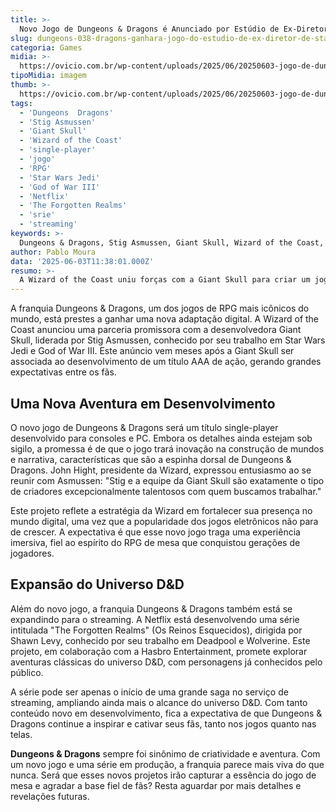 ```yaml
---
title: >-
  Novo Jogo de Dungeons & Dragons é Anunciado por Estúdio de Ex-Diretor de Star Wars Jedi
slug: dungeons-038-dragons-ganhara-jogo-do-estudio-de-ex-diretor-de-star-wars-jedi
categoria: Games
midia: >-
  https://ovicio.com.br/wp-content/uploads/2025/06/20250603-jogo-de-dungeons-dragons-da-giant-skull.webp
tipoMidia: imagem
thumb: >-
  https://ovicio.com.br/wp-content/uploads/2025/06/20250603-jogo-de-dungeons-dragons-da-giant-skull.webp
tags:
  - 'Dungeons  Dragons'
  - 'Stig Asmussen'
  - 'Giant Skull'
  - 'Wizard of the Coast'
  - 'single-player'
  - 'jogo'
  - 'RPG'
  - 'Star Wars Jedi'
  - 'God of War III'
  - 'Netflix'
  - 'The Forgotten Realms'
  - 'srie'
  - 'streaming'
keywords: >-
  Dungeons & Dragons, Stig Asmussen, Giant Skull, Wizard of the Coast, single-player, jogo, RPG, Star Wars Jedi, God of War III, Netflix, The Forgotten Realms, série, streaming
author: Pablo Moura
data: '2025-06-03T11:38:01.000Z'
resumo: >-
  A Wizard of the Coast uniu forças com a Giant Skull para criar um jogo single-player de Dungeons & Dragons, sob a direção de Stig Asmussen, ex-diretor de Star Wars Jedi. O projeto está em fase inicial e promete inovar na construção narrativa que é marca registrada da franquia.
---
```


A franquia Dungeons & Dragons, um dos jogos de RPG mais icônicos do mundo, está prestes a ganhar uma nova adaptação digital. A Wizard of the Coast anunciou uma parceria promissora com a desenvolvedora Giant Skull, liderada por Stig Asmussen, conhecido por seu trabalho em Star Wars Jedi e God of War III. Este anúncio vem meses após a Giant Skull ser associada ao desenvolvimento de um título AAA de ação, gerando grandes expectativas entre os fãs.

## Uma Nova Aventura em Desenvolvimento
O novo jogo de Dungeons & Dragons será um título single-player desenvolvido para consoles e PC. Embora os detalhes ainda estejam sob sigilo, a promessa é de que o jogo trará inovação na construção de mundos e narrativa, características que são a espinha dorsal de Dungeons & Dragons. John Hight, presidente da Wizard, expressou entusiasmo ao se reunir com Asmussen: "Stig e a equipe da Giant Skull são exatamente o tipo de criadores excepcionalmente talentosos com quem buscamos trabalhar."

Este projeto reflete a estratégia da Wizard em fortalecer sua presença no mundo digital, uma vez que a popularidade dos jogos eletrônicos não para de crescer. A expectativa é que esse novo jogo traga uma experiência imersiva, fiel ao espírito do RPG de mesa que conquistou gerações de jogadores.

## Expansão do Universo D&D
Além do novo jogo, a franquia Dungeons & Dragons também está se expandindo para o streaming. A Netflix está desenvolvendo uma série intitulada "The Forgotten Realms" (Os Reinos Esquecidos), dirigida por Shawn Levy, conhecido por seu trabalho em Deadpool e Wolverine. Este projeto, em colaboração com a Hasbro Entertainment, promete explorar aventuras clássicas do universo D&D, com personagens já conhecidos pelo público.

A série pode ser apenas o início de uma grande saga no serviço de streaming, ampliando ainda mais o alcance do universo D&D. Com tanto conteúdo novo em desenvolvimento, fica a expectativa de que Dungeons & Dragons continue a inspirar e cativar seus fãs, tanto nos jogos quanto nas telas.

**Dungeons & Dragons** sempre foi sinônimo de criatividade e aventura. Com um novo jogo e uma série em produção, a franquia parece mais viva do que nunca. Será que esses novos projetos irão capturar a essência do jogo de mesa e agradar a base fiel de fãs? Resta aguardar por mais detalhes e revelações futuras.